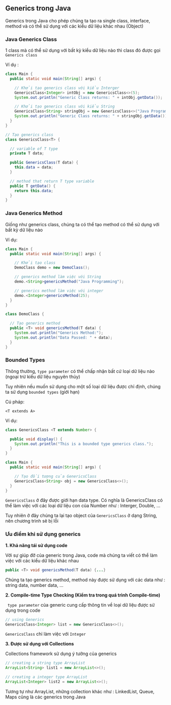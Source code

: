 ## Generics trong Java

Generics trong Java cho phép chúng ta tạo ra single class, interface, method và có thể sử dụng với các kiểu dữ liệu khác nhau (Object)

### Java Generics Class

1 class mà có thể sử dụng với bất kỳ kiểu dữ liệu nào thì class đó được gọi `Generics class`

Ví dụ :

```java
class Main {
  public static void main(String[] args) {

    // Khởi tạo generics class với kiểu Interger
    GenericsClass<Integer> intObj = new GenericsClass<>(5);
    System.out.println("Generic Class returns: " + intObj.getData());

    // Khởi tạo generics class với kiểu String
    GenericsClass<String> stringObj = new GenericsClass<>("Java Programming");
    System.out.println("Generic Class returns: " + stringObj.getData());
  }
}

// Tạo generics class
class GenericsClass<T> {

  // variable of T type
  private T data;

  public GenericsClass(T data) {
    this.data = data;
  }

  // method that return T type variable
  public T getData() {
    return this.data;
  }
}
```

### Java Generics Method

Giống như generics class, chúng ta có thể tạo method có thể sử dụng với bất kỳ dữ liệu nào

Ví dụ:

```java
class Main {
  public static void main(String[] args) {

    // Khởi tạo class
    DemoClass demo = new DemoClass();

    // generics method làm việc với String
    demo.<String>genericsMethod("Java Programming");

    // generics method làm việc với integer
    demo.<Integer>genericsMethod(25);
  }
}

class DemoClass {

  // Tạo generics method
  public <T> void genericsMethod(T data) {
    System.out.println("Generics Method:");
    System.out.println("Data Passed: " + data);
  }
}
```

### Bounded Types

Thông thường, `type parameter` có thể chấp nhận bất cứ loại dữ liệu nào (ngoại trừ kiểu dữ liệu nguyên thủy) 

Tuy nhiên nếu muốn sử dụng cho một số loại dữ liệu được chỉ định, chúng ta sử dụng `bounded types` (giới hạn)

Cú pháp:

```
<T extends A>
```

Ví dụ:

```java
class GenericsClass <T extends Number> {

  public void display() {
    System.out.println("This is a bounded type generics class.");
  }
}

class Main {
  public static void main(String[] args) {

    // Tạo đối tượng của GenericsClass
    GenericsClass<String> obj = new GenericsClass<>();
  }
}
```

`GenericsClass` ở đây được giới hạn data type. Có nghĩa là GenericsClass có thể làm việc với các loại dữ liệu con của Number như : Interger, Double, ...

Tuy nhiên ở đây chúng ta lại tạo object của `GenericsClass` ở dạng String, nên chương trình sẽ bị lỗi

### Ưu điểm khi sử dụng generics

**1. Khả năng tái sử dụng code**

Với sự giúp đỡ của generic trong Java, code mà chúng ta viết có thể làm việc với các kiểu dữ liệu khác nhau

```java
public <T> void genericsMethod(T data) {...}
```

Chúng ta tạo generics method, method này được sử dụng với các data như : string data, number data, ...

**2. Compile-time Type Checking (Kiểm tra trong quá trình Compile-time)**

` type parameter` của generic cung cấp thông tin về loại dữ liệu được sử dụng trong code 

```java
// using Generics
GenericsClass<Integer> list = new GenericsClass<>();
```

`GenericsClass` chỉ làm việc với `Integer`

**3. Được sử dụng với Collections**

Collections framework sử dụng ý tưởng của generics

```java
// creating a string type ArrayList
ArrayList<String> list1 = new ArrayList<>();

// creating a integer type ArrayList
ArrayList<Integer> list2 = new ArrayList<>();
```

Tương tự như ArrayList, những collection khác như : LinkedList, Queue, Maps cũng là các generics trong Java

